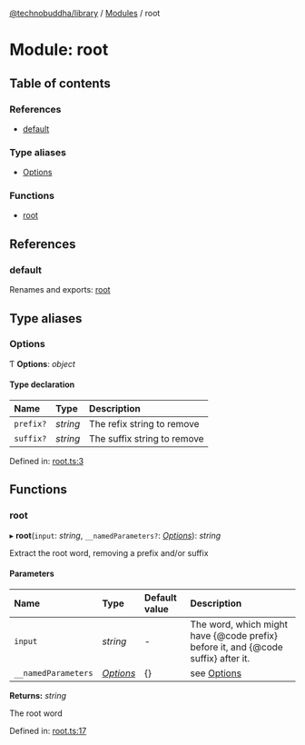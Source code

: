 [@technobuddha/library](../../README.md) / [Modules](../Modules.md) / root

# Module: root

## Table of contents

### References

- [default](root.md#default)

### Type aliases

- [Options](root.md#options)

### Functions

- [root](root.md#root)

## References

### default

Renames and exports: [root](root.md#root)

## Type aliases

### Options

Ƭ **Options**: *object*

#### Type declaration

| Name | Type | Description |
| :------ | :------ | :------ |
| `prefix?` | *string* | The refix string to remove |
| `suffix?` | *string* | The suffix string to remove |

Defined in: [root.ts:3](../../src/root.ts#L3)

## Functions

### root

▸ **root**(`input`: *string*, `__namedParameters?`: [*Options*](root.md#options)): *string*

Extract the root word, removing a prefix and/or suffix

#### Parameters

| Name | Type | Default value | Description |
| :------ | :------ | :------ | :------ |
| `input` | *string* | - | The word, which might have {@code prefix} before it, and {@code suffix} after it. |
| `__namedParameters` | [*Options*](root.md#options) | {} | see [Options](root.md#options) |

**Returns:** *string*

The root word

Defined in: [root.ts:17](../../src/root.ts#L17)
